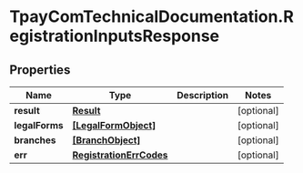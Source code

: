 # TpayComTechnicalDocumentation.RegistrationInputsResponse

## Properties

Name | Type | Description | Notes
------------ | ------------- | ------------- | -------------
**result** | [**Result**](Result.md) |  | [optional] 
**legalForms** | [**[LegalFormObject]**](LegalFormObject.md) |  | [optional] 
**branches** | [**[BranchObject]**](BranchObject.md) |  | [optional] 
**err** | [**RegistrationErrCodes**](RegistrationErrCodes.md) |  | [optional] 


